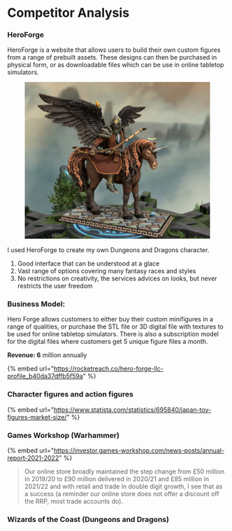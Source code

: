 # Competitor Analysis

### HeroForge

HeroForge is a website that allows users to build their own custom figures from a range of prebuilt assets. These designs can then be purchased in physical form, or as downloadable files which can be use in online tabletop simulators.

<figure><img src=".gitbook/assets/Hero Forge - Nedfice.png" alt=""><figcaption></figcaption></figure>

I used HeroForge to create my own Dungeons and Dragons character.

1. Good interface that can be understood at a glace
2. Vast range of options covering many fantasy races and styles
3. No restrictions on creativity, the services advices on looks, but never restricts the user freedom

### Business Model:&#x20;

Hero Forge allows customers to either buy their custom minifigures in a range of qualities, or purchase the STL file or 3D digital file with textures to be used for online tabletop simulators. There is also a subscription model for the digital files where customers get 5 unique figure files a month.&#x20;

**Revenue: 6** million annually

{% embed url="https://rocketreach.co/hero-forge-llc-profile_b40da37dffb5f59a" %}

### Character figures and action figures

{% embed url="https://www.statista.com/statistics/695840/japan-toy-figures-market-size/" %}

### Games Workshop (Warhammer)

{% embed url="https://investor.games-workshop.com/news-posts/annual-report-2021-2022" %}

> Our online store broadly maintained the step change from £50 million in 2019/20 to £90 million delivered in 2020/21 and £85 million in 2021/22 and with retail and trade in double digit growth, I see that as a success (a reminder our online store does not offer a discount off the RRP, most trade accounts do).

### Wizards of the Coast (Dungeons and Dragons)

